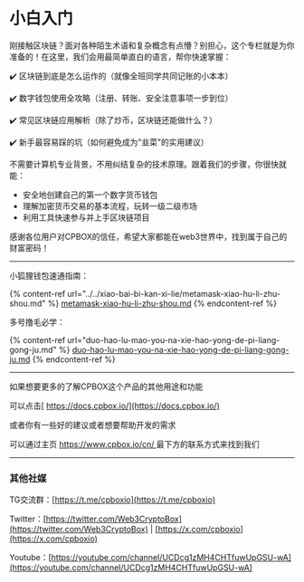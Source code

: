 # 小白入门

刚接触区块链？面对各种陌生术语和复杂概念有点懵？别担心，这个专栏就是为你准备的！在这里，我们会用最简单直白的语言，帮你快速掌握：

✔️ 区块链到底是怎么运作的（就像全班同学共同记账的小本本）

✔️ 数字钱包使用全攻略（注册、转账、安全注意事项一步到位）

✔️ 常见区块链应用解析（除了炒币，区块链还能做什么？）

✔️ 新手最容易踩的坑（如何避免成为"韭菜"的实用建议）

不需要计算机专业背景，不用纠结复杂的技术原理。跟着我们的步骤，你很快就能：

* 安全地创建自己的第一个数字货币钱包
* 理解加密货币交易的基本流程，玩转一级二级市场
* 利用工具快速参与并上手区块链项目

感谢各位用户对CPBOX的信任，希望大家都能在web3世界中，找到属于自己的财富密码！

***

小狐狸钱包速通指南：

{% content-ref url="../../xiao-bai-bi-kan-xi-lie/metamask-xiao-hu-li-zhu-shou.md" %}
[metamask-xiao-hu-li-zhu-shou.md](../../xiao-bai-bi-kan-xi-lie/metamask-xiao-hu-li-zhu-shou.md)
{% endcontent-ref %}

多号撸毛必学：

{% content-ref url="duo-hao-lu-mao-you-na-xie-hao-yong-de-pi-liang-gong-ju.md" %}
[duo-hao-lu-mao-you-na-xie-hao-yong-de-pi-liang-gong-ju.md](duo-hao-lu-mao-you-na-xie-hao-yong-de-pi-liang-gong-ju.md)
{% endcontent-ref %}

***

如果想要更多的了解CPBOX这个产品的其他用途和功能

可以点击[ https://docs.cpbox.io/](https://docs.cpbox.io/)

或者你有一些好的建议或者想要帮助开发的需求

可以通过主页 [https://www.cpbox.io/cn/ ](https://www.cpbox.io/cn/)最下方的联系方式来找到我们

***

### 其他社媒

TG交流群：[https://t.me/cpboxio](https://t.me/cpboxio)

Twitter：[https://twitter.com/Web3CryptoBox](https://twitter.com/Web3CryptoBox) | [https://x.com/cpboxio](https://x.com/cpboxio)

Youtube：[https://youtube.com/channel/UCDcg1zMH4CHTfuwUpGSU-wA](https://youtube.com/channel/UCDcg1zMH4CHTfuwUpGSU-wA)
